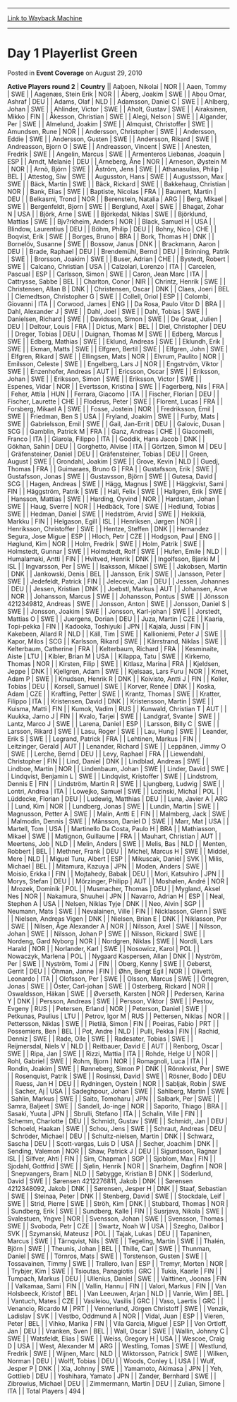 
---
[Link to Wayback Machine](https://web.archive.org/web/20161107221556/http://magic.wizards.com/en/articles/archive/event-coverage/day-1-playerlist-green-2010-08-29)

[_metadata_:description]:- "Active Players round 2CountryAaboen, NikolaiNORAaen, TommySWEAagenæs, Stein ErikNORÅberg, JoakimSWEAbou Omar, AshrafDEUAdams, OlafNLDAdamsson, Daniel CSWEAhlberg, JohanSWEAhlinder, VictorSWEAholt, GustavSWE"
[_metadata_:generator]:- "Drupal 7 (http://drupal.org)"
[_metadata_:node]:- "454991"
[_metadata_:publish_date]:- "2010-08-29"
[_metadata_:source]:- "div-main-content"
[_metadata_:title]:- "Day 1 Playerlist Green"
[_metadata_:wayback_capture_timestamp]:- "2016-11-07 22:15:56"
[_metadata_:wayback_raw_url]:- "https://web.archive.org/web/20161107221556id_/http://magic.wizards.com/en/articles/archive/event-coverage/day-1-playerlist-green-2010-08-29"
[_metadata_:wayback_url]:- "http://magic.wizards.com/en/articles/archive/event-coverage/day-1-playerlist-green-2010-08-29"
---


Day 1 Playerlist Green
======================



 Posted in **Event Coverage**
 on August 29, 2010 












 **Active Players round 2** | **Country** || Aaboen, Nikolai | NOR |
| Aaen, Tommy | SWE |
| Aagenæs, Stein Erik | NOR |
| Åberg, Joakim | SWE |
| Abou Omar, Ashraf | DEU |
| Adams, Olaf | NLD |
| Adamsson, Daniel C | SWE |
| Ahlberg, Johan | SWE |
| Ahlinder, Victor | SWE |
| Aholt, Gustav | SWE |
| Airaksinen, Mikko | FIN |
| Åkesson, Christian | SWE |
| Alegi, Nelson | SWE |
| Algander, Per | SWE |
| Almelund, Joakim | SWE |
| Almquist, Christoffer | SWE |
| Amundsen, Rune | NOR |
| Andersson, Christopher | SWE |
| Andersson, Eddie | SWE |
| Andersson, Gusten | SWE |
| Andersson, Rikard | SWE |
| Andreasson, Bjorn O | SWE |
| Andreasson, Vincent | SWE |
| Anesten, Fredrik | SWE |
| Angelin, Marcus | SWE |
| Armenteros Liebanas, Joaquin | ESP |
| Arndt, Melanie | DEU |
| Arneberg, Åne | NOR |
| Arneson, Øystein M | NOR |
| Arnö, Björn | SWE |
| Åström, Jens | SWE |
| Athanasulias, Philip | BEL |
| Attestog, Siw | SWE |
| Augusston, Hans | SWE |
| Augustsson, Max | SWE |
| Bäck, Martin | SWE |
| Bäck, Rickard | SWE |
| Bakkehaug, Christian | NOR |
| Bank, Elias | SWE |
| Baptiste, Nicolas | FRA |
| Baumert, Martin | DEU |
| Belkasmi, Trond | NOR |
| Berenstein, Natalia | ARG |
| Berg, Mikael | SWE |
| Bergenfeldt, Bjorn | SWE |
| Berglund, Axel | SWE |
| Bhagat, Zohar N | USA |
| Björk, Arne | SWE |
| Björkedal, Niklas | SWE |
| Björklund, Mattias | SWE |
| Bjv?rkheim, Anders | NOR |
| Black, Samuel H | USA |
| Blindow, Laurentius | DEU |
| Böhm, Philip | DEU |
| Bohny, Nico | CHE |
| Boqvist, Erik | SWE |
| Borges, Bruno | BRA |
| Bork, Thomas H | DNK |
| Bornelöv, Susanne | SWE |
| Bossow, Janus | DNK |
| Brackmann, Aaron | DEU |
| Brade, Raphael | DEU |
| Brendemühl, Bernd | DEU |
| Brinning, Patrik | SWE |
| Brorsson, Joakim | SWE |
| Buser, Adrian | CHE |
| Bystedt, Robert | SWE |
| Calcano, Christian | USA |
| Calzolari, Lorenzo | ITA |
| Carcelen, Pascual | ESP |
| Carlsson, Simon | SWE |
| Caron, Jean Marc | ITA |
| Cattrysse, Sabbe | BEL |
| Charlton, Conor | NIR |
| Chrintz, Henrik | SWE |
| Christensen, Allan B | DNK |
| Christensen, Oscar | DNK |
| Claes, Joeri | BEL |
| Clemedtson, Christopher G | SWE |
| Collell, Oriol | ESP |
| Colombi, Giovanni | ITA |
| Corwood, James | ENG |
| Da Rosa, Paulo Vitor D | BRA |
| Dahl, Alexander J | SWE |
| Dahl, Joel | SWE |
| Dahl, Tobias | SWE |
| Danielsen, Richard | SWE |
| Davidsson, Simon | SWE |
| De Graat, Julien | DEU |
| Deltour, Louis | FRA |
| Dictus, Mark | BEL |
| Diel, Christopher | DEU |
| Dreger, Tobias | DEU |
| Duignan, Thomas M | SWE |
| Edberg, Marcus | SWE |
| Edberg, Mathias | SWE |
| Eklund, Andreas | SWE |
| Eklundh, Erik | SWE |
| Ekman, Matts | SWE |
| Elfgren, Bertil | SWE |
| Elfgren, John | SWE |
| Elfgren, Rikard | SWE |
| Ellingsen, Mats | NOR |
| Elvrum, Paulito | NOR |
| Emilsson, Celeste | SWE |
| Engelberg, Lars J | NOR |
| Engstrvöm, Viktor | SWE |
| Enzenhofer, Andreas | AUT |
| Ericsson, Oscar | SWE |
| Eriksson, Johan | SWE |
| Eriksson, Simon | SWE |
| Eriksson, Victor | SWE |
| Espenes, Vidar | NOR |
| Evertsson, Kristina | SWE |
| Fagerberg, Nils | FRA |
| Feher, Attila | HUN |
| Ferrara, Giacomo | ITA |
| Fischer, Florian | DEU |
| Fischer, Laurette | CHE |
| Floderus, Peter | SWE |
| Florent, Lucas | FRA |
| Forsberg, Mikael A | SWE |
| Fosse, Jostein | NOR |
| Fredriksson, Emil | SWE |
| Friedman, Ben S | USA |
| Fryland, Joakim | SWE |
| Furby, Mats | SWE |
| Gabrielsson, Emil | SWE |
| Gail, Jan-Errit | DEU |
| Galovic, Dusan | SCG |
| Gamblin, Patrick M | FRA |
| Ganz, Andreas | CHE |
| Giacomelli, Franco | ITA |
| Giarola, Filippo | ITA |
| Goddik, Hans Jacob | DNK |
| Gökhan, Sahin | DEU |
| Gorghetto, Alvise | ITA |
| Görtzen, Simon M | DEU |
| Gräfensteiner, Daniel | DEU |
| Gräfensteiner, Tobias | DEU |
| Green, August | SWE |
| Grondahl, Joakim | SWE |
| Grove, Kevin | NLD |
| Guedj, Thomas | FRA |
| Guimaraes, Bruno G | FRA |
| Gustafsson, Erik | SWE |
| Gustafsson, Jonas | SWE |
| Gustavsson, Björn | SWE |
| Gutesa, David | SCG |
| Hagen, Andreas | SWE |
| Hägg, Magnus | SWE |
| Häggkvist, Sami | FIN |
| Häggström, Patrik | SWE |
| Hall, Felix | SWE |
| Hallgren, Erik | SWE |
| Hansson, Mattias | SWE |
| Harding, Oyvind | NOR |
| Hardstam, Johan | SWE |
| Haug, Sverre | NOR |
| Hedbäck, Tore | SWE |
| Hedlund, Tobias | SWE |
| Hedman, Daniel | SWE |
| Hedström, Arvid | SWE |
| Heikkilä, Markku | FIN |
| Helgason, Egill | ISL |
| Henriksen, Jørgen | NOR |
| Henriksson, Christoffer | SWE |
| Hentze, Steffen | DNK |
| Hernandez Segura, Jose Migue | ESP |
| Hloch, Petr | CZE |
| Hodgson, Paul | ENG |
| Høglund, Kim | NOR |
| Holm, Fredrik | SWE |
| Holm, Patrik | SWE |
| Holmstedt, Gunnar | SWE |
| Holmstedt, Rolf | SWE |
| Hufen, Emile | NLD |
| Humalamaki, Antti | FIN |
| Hvitved, Henrik | DNK |
| Ingolfsson, Bjarki M | ISL |
| Ingvarsson, Per | SWE |
| Isaksson, Mikael | SWE |
| Jakobsen, Martin | DNK |
| Jankowski, Denis | BEL |
| Jansson, Erik | SWE |
| Jansson, Peter | SWE |
| Jedefeldt, Patrick | FIN |
| Jelecevic, Jan | DEU |
| Jessen, Johannes | DEU |
| Jessen, Kristian | DNK |
| Joebstl, Markus | AUT |
| Johansen, Arve | NOR |
| Johansson, Marcus | SWE |
| Johansson, Pontus | SWE |
| Jönsson 4212349812, Andreas | SWE |
| Jonsson, Anton | SWE |
| Jonsson, Daniel S | SWE |
| Jonsson, Joakim | SWE |
| Jonsson, Karl-johan | SWE |
| Jorstedt, Mattias O | SWE |
| Juergens, Dorian | DEU |
| Juza, Martin | CZE |
| Kaaria, Topi-pekka | FIN |
| Kadooka, Toshiyuki | JPN |
| Kajala, Jussi | FIN |
| Kakebeen, Allard R | NLD |
| Käll, Tim | SWE |
| Kallioniemi, Peter J | SWE |
| Kapor, Milos | SCG |
| Karlsson, Rikard | SWE |
| Kârrstrand, Niklas | SWE |
| Kelterbaum, Catherine | FRA |
| Kelterbaum, Richard | FRA |
| Kesminaite, Aiste | LTU |
| Kibler, Brian M | USA |
| Kilappa, Tatu | SWE |
| Kirkemo, Thomas | NOR |
| Kirsten, Filip | SWE |
| Kitlasz, Marina | FRA |
| Kjeldsen, Jeppe | DNK |
| Kjellgren, Adam | SWE |
| Kjelsaas, Lars Furu | NOR |
| Kmet, Adam P | SWE |
| Knudsen, Henrik R | DNK |
| Koivisto, Antti J | FIN |
| Koller, Tobias | DEU |
| Korsell, Samuel | SWE |
| Korver, Renée | DNK |
| Koska, Adam | CZE |
| Kraftling, Petter | SWE |
| Krantz, Thomas | SWE |
| Kratter, Filippo | ITA |
| Kristensen, David | DNK |
| Kristensson, Martin | SWE |
| Kuisma, Matti | FIN |
| Kumok, Vadim | RUS |
| Kunwald, Christian T | AUT |
| Kuukka, Jarno J | FIN |
| Kvalo, Tarjei | SWE |
| Landgraf, Svante | SWE |
| Lantz, Marco J | SWE |
| Larena, Daniel | ESP |
| Larsson, Billy C | SWE |
| Larsson, Rikard | SWE |
| Lasu, Roger | SWE |
| Lau, Hung | SWE |
| Leander, Erik S | SWE |
| Legrand, Patrick | FRA |
| Lehtinen, Markus | FIN |
| Leitzinger, Gerald | AUT |
| Lenander, Richard | SWE |
| Leppänen, Jimmy O | SWE |
| Lerche, Bernd | DEU |
| Levy, Raphael | FRA |
| Liewendahl, Christopher | FIN |
| Lind, Daniel | DNK |
| Lindblad, Andreas | SWE |
| Lindboe, Martin | NOR |
| Lindenbaum, Johan | SWE |
| Linder, David | SWE |
| Lindqvist, Benjamin L | SWE |
| Lindqvist, Kristoffer | SWE |
| Lindstrom, Dennis E | FIN |
| Lindström, Martin R | SWE |
| Ljungberg, Ludwig | SWE |
| Lontri, Andrea | ITA |
| Lowejko, Samuel | SWE |
| Lozinski, Michal | POL |
| Lüddecke, Florian | DEU |
| Ludewig, Matthias | DEU |
| Luna, Javier A | ARG |
| Lund, Kim | NOR |
| Lundberg, Jonas | SWE |
| Lundin, Martin | SWE |
| Magnusson, Petter A | SWE |
| Malin, Antti E | FIN |
| Malmberg, Jack | SWE |
| Malmodin, Dennis | SWE |
| Månsson, Daniel D | SWE |
| Marr, Mat | USA |
| Martell, Tom | USA |
| Martinello Da Costa, Paulo H | BRA |
| Mathiasson, Mikael | SWE |
| Matignon, Guillaume | FRA |
| Mauhart, Christian | AUT |
| Meertens, Job | NLD |
| Melin, Anders | SWE |
| Melis, Bas | NLD |
| Menten, Robbert | BEL |
| Methner, Frank | DEU |
| Michel, Marcus H | SWE |
| Middel, Mere | NLD |
| Miguel Turu, Albert | ESP |
| Mikuscak, Daniel | SVK |
| Milis, Michael | BEL |
| Mitamura, Kazuya | JPN |
| Moden, Anders | SWE |
| Moisio, Erkka I | FIN |
| Mojtahedy, Babak | DEU |
| Mori, Katsuhiro | JPN |
| Morys, Stefan | DEU |
| Mörzinger, Philipp | AUT |
| Moshølen, André | NOR |
| Mrozek, Dominik | POL |
| Musmacher, Thomas | DEU |
| Mygland, Aksel Nes | NOR |
| Nakamura, Shuuhei | JPN |
| Navarro, Adrian H | ESP |
| Neal, Stephen A | USA |
| Nelsen, Niklas Tyje | DNK |
| Neo, Alvin | SGP |
| Neumann, Mats | SWE |
| Nevalainen, Ville | FIN |
| Nicklasson, Glenn | SWE |
| Nielsen, Andreas Vigen | DNK |
| Nielsen, Brian E | DNK |
| Niklasson, Per | SWE |
| Nilsen, Åge Alexander A | NOR |
| Nilsson, Axel | SWE |
| Nilsson, Johan | SWE |
| Nilsson, Johan P | SWE |
| Nilsson, Rickard | SWE |
| Nordeng, Gard Nyborg | NOR |
| Nordgren, Niklas | SWE |
| Nordli, Lars Harald | NOR |
| Norlander, Karl | SWE |
| Nosowicz, Karol | POL |
| Nowaczyk, Marlena | POL |
| Nygaard Kaspersen, Allan | DNK |
| Nyström, Per | SWE |
| Nyström, Tomi J | FIN |
| Oberg, Kenny | SWE |
| Oeberst, Gerrit | DEU |
| Öhman, Janne | FIN |
| Øhn, Bengt Egil | NOR |
| Olivetti, Leonardo | ITA |
| Olofsson, Per | SWE |
| Olsson, Marcus | SWE |
| Örtegren, Jonas | SWE |
| Öster, Carl-johan | SWE |
| Osterberg, Rickard | NOR |
| Oswaldsson, Häkan | SWE |
| Øverseth, Karsten | NOR |
| Pedersen, Karina Y | DNK |
| Persson, Andreas | SWE |
| Persson, Viktor | SWE |
| Pestov, Evgeny | RUS |
| Petersen, Erland | NOR |
| Peterson, Daniel | SWE |
| Petkunas, Paulius | LTU |
| Petrov, Igor M | RUS |
| Pettersen, Niklas | NOR |
| Pettersson, Niklas | SWE |
| Pietilä, Simon | FIN |
| Poeiras, Fabio | PRT |
| Possemiers, Ben | BEL |
| Pot, Andre | NLD |
| Pulli, Pekka | FIN |
| Rachid, Denniz | SWE |
| Rade, Olle | SWE |
| Radesater, Tobias | SWE |
| Reijmersdal, Niels V | NLD |
| Reitbauer, David E | AUT |
| Renborg, Oscar | SWE |
| Ripa, Jan | SWE |
| Rizzi, Mattia | ITA |
| Rohde, Helge U | NOR |
| Rohl, Gabriel | SWE |
| Rohm, Bjorn | NOR |
| Romagnoli, Luca | ITA |
| Rondin, Joakim | SWE |
| Rønneberg, Simon P | DNK |
| Rönnkvist, Per | SWE |
| Rosenquist, Patrik | SWE |
| Rosinski, David | SWE |
| Rösner, Bodo | DEU |
| Ruess, Jan H | DEU |
| Rydningen, Oystein | NOR |
| Sabljak, Robin | SWE |
| Sacher, Aj | USA |
| Sadeghpour, Johan | SWE |
| Sahlberg, Martin | SWE |
| Sahlin, Markus | SWE |
| Saito, Tomoharu | JPN |
| Salbark, Per | SWE |
| Samra, Baljeet | SWE |
| Sandell, Jo-inge | NOR |
| Saporito, Thiago | BRA |
| Sasaki, Yuuta | JPN |
| Sbrulli, Stefano | ITA |
| Schalin, Ville | FIN |
| Schemm, Charlotte | DEU |
| Schmidt, Gustav | SWE |
| Schmidt, Jan | DEU |
| Schoeld, Haakan | SWE |
| Schou, Jens | SWE |
| Schraut, Andreas | DEU |
| Schröder, Michael | DEU |
| Schultz-nielsen, Martin | DNK |
| Schwarz, Sascha | DEU |
| Scott-vargas, Luis D | USA |
| Secher, Joachim | DNK |
| Sending, Valemon | NOR |
| Shaw, Patrick J | DEU |
| Sigurdsson, Ragnar | ISL |
| Silfver, Ahti | FIN |
| Sim, Chapman | SGP |
| Sjoblom, Max | FIN |
| Sjodahl, Gottfrid | SWE |
| Sjølin, Henrik | NOR |
| Snarheim, Dagfinn | NOR |
| Snepvangers, Bram | NLD |
| Søbygge, Kristian B | DNK |
| Söderlund, David | SWE |
| Sørensen 4212276811, Jakob | DNK |
| Sørensen 4212348092, Jakob | DNK |
| Sørensen, Jesper H | DNK |
| Staaf, Sebastian | SWE |
| Steinaa, Peter | DNK |
| Stenberg, David | SWE |
| Stockdale, Leif | SWE |
| Strid, Pierre | SWE |
| Ströh, Kim | DNK |
| Stubbard, Thomas | NOR |
| Sundberg, Erik | SWE |
| Sundberg, Kalle | FIN |
| Susrjava, Nikola | SWE |
| Svalestuen, Yngve | NOR |
| Svensson, Johan | SWE |
| Svensson, Thomas | SWE |
| Svoboda, Petr | CZE |
| Swartz, Noah W | USA |
| Szegho, Dalibor | SVK |
| Szymanski, Mateusz | POL |
| Tajak, Lukas | DEU |
| Tapaninen, Marcus | SWE |
| Tärnqvist, Nils | SWE |
| Tegeling, Martin | SWE |
| Thalén, Björn | SWE |
| Theunis, Johan | BEL |
| Thille, Carl | SWE |
| Thunman, Daniel | SWE |
| Törnros, Mats | SWE |
| Torstenson, Gusten | SWE |
| Tossavainen, Timmy | SWE |
| Trallero, Ivan | ESP |
| Tremyr, Morten | NOR |
| Trybjer, Kim | SWE |
| Tsioutas, Panagiotis | GRC |
| Tukia, Kaarle | FIN |
| Tumpach, Markus | DEU |
| Ullenius, Daniel | SWE |
| Vaittinen, Joonas | FIN |
| Valkamaa, Sami | FIN |
| Vallin, Hannu | FIN |
| Valori, Markus | FIN |
| Van Holsbeeck, Kristof | BEL |
| Van Leeuwen, Arjan | NLD |
| Vanrie, Wim | BEL |
| Vantuch, Mates | CZE |
| Vasileiou, Vasilis | GRC |
| Vaso, Laertis | GRC |
| Venancio, Ricardo M | PRT |
| Vennerlund, Jörgen Christoff | SWE |
| Venzik, Ladislav | SVK |
| Vestbo, Oddmund A | NOR |
| Vidal, Juan | ESP |
| Vieren, Peter | BEL |
| Vihko, Marika | FIN |
| Vila Garcia, Miguel | ESP |
| Von Ortloff, Jan | DEU |
| Vranken, Sven | BEL |
| Wall, Oscar | SWE |
| Wallin, Johnny C | SWE |
| Watsfeldt, Elias | SWE |
| Weiss, Gregory H | USA |
| Wescoe, Craig D | USA |
| West, Alexander M | ARG |
| Westling, Tomas | SWE |
| Westlund, Fredrik | SWE |
| Wijnen, Marc | NLD |
| Wiktorsson, Patrick | SWE |
| Wilken, Norman | DEU |
| Wolff, Tobias | DEU |
| Woods, Conley L | USA |
| Wulf, Jesper P | DNK |
| Xia, Johnny | SWE |
| Yamamoto, Akimasa | JPN |
| Yeh, Gottlieb | DEU |
| Yoshihara, Yamato | JPN |
| Zander, Bernhard | SWE |
| Zibrowius, Michael | DEU |
| Zimmermann, Martin | DEU |
| Zulian, Simone | ITA |
| Total Players | 494 |







